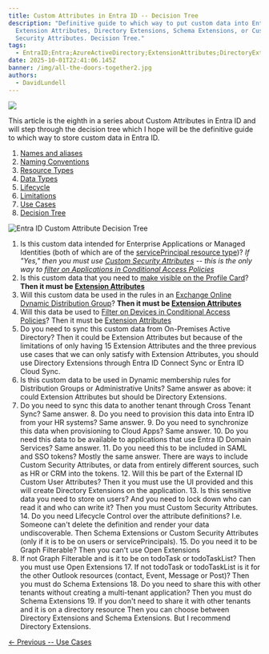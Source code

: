 ```yaml
---
title: Custom Attributes in Entra ID -- Decision Tree
description: "Definitive guide to which way to put custom data into Entra ID:
  Extension Attributes, Directory Extensions, Schema Extensions, or Custom
  Security Attributes. Decision Tree."
tags:
  - EntraID;Entra;AzureActiveDirectory;ExtensionAttributes;DirectoryExtensions;SchemaExtensions;CustomSecurityAttributes;
date: 2025-10-01T22:41:06.145Z
banner: /img/all-the-doors-together2.jpg
authors:
  - DavidLundell
---
```

![](/img/all-the-doors-together2.jpg)

This article is the eighth in a series about Custom Attributes in Entra ID and will step through the decision tree which I hope will be the definitive guide to which way to store custom data in Entra ID.

1. [Names and aliases](/blog/2025/09/custom-attributes-in-entra-id/#names-and-aliases)
2. [N﻿aming Conventions](/blog/2025/09/custom-attributes-in-entra-id-naming-conventions/)
3. [R﻿esource Types](/blog/2025/09/custom-attributes-in-entra-id-resource-types/)
4. [D﻿ata Types](/blog/2025/09/custom-attributes-in-entra-id-data-types/)
5. [L﻿ifecycle](/blog/2025/09/custom-attributes-in-entra-id-lifecycle/)
6. [L﻿imitations](/blog/2025/10/custom-attributes-in-entra-id-limitations/)
7. [U﻿se Cases](/blog/2025/10/custom-attributes-in-entra-id-use-cases/)
8. [Decision Tree](/blog/2025/10/custom-attributes-in-entra-id-decision-tree/)

![](/img/entra-id-custom-attribute-decision-tree.png "Entra ID Custom Attribute Decision Tree")

1. I﻿s this custom data intended for Enterprise Applications or Managed Identities (both of which are of the [servicePrincipal resource type](https://learn.microsoft.com/en-us/graph/api/resources/servicePrincipal?view=graph-rest-1.0))? 
   *If "Yes," then you must use [Custom Security Attributes](https://learn.microsoft.com/en-us/entra/fundamentals/custom-security-attributes-overview) -- this is the only way to [filter on Applications in Conditional Access Policies](https://learn.microsoft.com/en-us/entra/identity/conditional-access/concept-filter-for-applications)*
2. I﻿s this custom data that you need to [make visible on the Profile Card](https://learn.microsoft.com/en-us/graph/add-properties-profilecard)? 
   **Then it must be [Extension Attributes](https://learn.microsoft.com/en-us/graph/extensibility-overview?tabs=http#extension-attributes)**
3. W﻿ill this custom data be used in the rules in an [Exchange Online Dynamic Distribution Group](https://learn.microsoft.com/en-us/exchange/recipients-in-exchange-online/manage-dynamic-distribution-groups/create-manage-dynamic-distribution-groups?source=recommendations&tabs=create-new-eac%2Ccreate-new-eac-2%2Ccreate-new-eac-3)? 
   **Then it must be [Extension Attributes](https://learn.microsoft.com/en-us/graph/extensibility-overview?tabs=http#extension-attributes)**
4. W﻿ill this data be used to [Filter on Devices in Conditional Access Policies](https://learn.microsoft.com/en-us/entra/identity/conditional-access/concept-condition-filters-for-devices#supported-operators-and-device-properties-for-filters)? 
   Then it must be [Extension Attributes](https://learn.microsoft.com/en-us/graph/extensibility-overview?tabs=http#extension-attributes)
5. D﻿o you need to sync this custom data from On-Premises Active Directory? 
   Then it could be Extension Attributes ﻿but because of the limitations of only having 15 Extension Attributes and the three previous use cases that we can only satisfy with Extension Attributes, you should use Directory Extensions through Entra ID Connect Sync or Entra ID Cloud Sync.
6. Is this custom data to be used in Dynamic membership rules for Distribution Groups or Administrative Units?
   S﻿ame answer as above: it could Extension Attributes but should be Directory Extensions.
7. Do you need to sync this data to another tenant through Cross Tenant Sync?
   S﻿ame answer.
   8﻿. Do you need to provision this data into Entra ID from your HR systems?
   S﻿ame answer.
   9﻿. Do you need to synchronize this data when provisioning to Cloud Apps?
   S﻿ame answer.
   1﻿0. Do you need this data to be available to applications that use Entra ID Domain Services?
   S﻿ame answer.
   1﻿1. Do you need this to be included in SAML and SSO tokens?
   M﻿ostly the same answer. There are ways to include Custom Security Attributes, or data from entirely different sources, such as HR or CRM into the tokens.
   1﻿2. Will this be part of the External ID Custom User Attributes?
   T﻿hen it you must use the UI provided and this will create Directory Extensions on the application.
   1﻿3. Is this sensitive data you need to store on users? And you need to lock down who can read it and who can write it?
   T﻿hen you must Custom Security Attributes.
   1﻿4. Do you need Lifecycle Control over the attribute definitions? I.e. Someone can't delete the definition and render your data undiscoverable.
   Then Schema Extensions or Custom Security Attributes (only if it is to be on users or servicePrincipals).
   1﻿5. Do you need it to be Graph Filterable?
   T﻿hen you can't use Open Extensions
8. I﻿f not Graph Filterable and is it to be on todoTask or todoTaskList? 
   Then you must use Open Extensions
   1﻿7. If not todoTask or todoTaskList is it for the other Outlook resources (contact, Event, Message or Post)?
   T﻿hen you must do Schema Extensions
   1﻿8. Do you need to share this with other tenants without creating a multi-tenant application?
   T﻿hen you must do Schema Extensions
   1﻿9. If you don't need to share it with other tenants and it is on a directory resource
   T﻿hen you can choose between Directory Extensions and Schema Extensions. But I recommend Directory Extensions.

[<- Previous -- U﻿se Cases](/blog/2025/10/custom-attributes-in-entra-id-use-cases/)